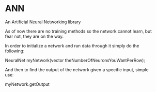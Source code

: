 # ANN
An Artificial Neural Networking library

As of now there are no training methods so the network cannot learn, but fear not, they are on the way.

In order to initialize a network and run data through it simply do the following:

NeuralNet myNetwork(vector<unsigned short> theNumberOfNeuronsYouWantPerRow);

And then to find the output of the network given a specific input, simple use:

myNetwork.getOutput

